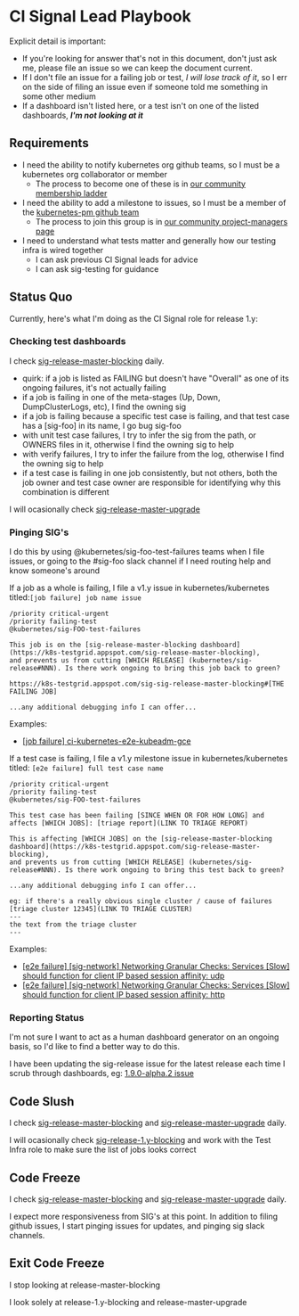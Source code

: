# CI Signal Lead Playbook

Explicit detail is important:
- If you're looking for answer that's not in this document, don't just ask me, please file an issue so we can keep the document current.
- If I don't file an issue for a failing job or test, _I will lose track of it_, so I err on the side of filing an issue even if someone told me something in some other medium
- If a dashboard isn't listed here, or a test isn't on one of the listed dashboards, **_I'm not looking at it_**

## Requirements
- I need the ability to notify kubernetes org github teams, so I must be a kubernetes org collaborator or member
  - The process to become one of these is in [our community membership ladder](https://github.com/kubernetes/community/blob/master/community-membership.md#requirements-for-outside-collaborators)
- I need the ability to add a milestone to issues, so I must be a member of the [kubernetes-pm github team](https://github.com/orgs/kubernetes/teams/kubernetes-pm/members)
  - The process to join this group is in [our community project-managers page](https://github.com/kubernetes/community/blob/master/project-managers/README.md#joining-the-group)
- I need to understand what tests matter and generally how our testing infra is wired together
  - I can ask previous CI Signal leads for advice
  - I can ask sig-testing for guidance

## Status Quo

Currently, here's what I'm doing as the CI Signal role for release 1.y:

### Checking test dashboards

I check [sig-release-master-blocking](https://k8s-testgrid.appspot.com/sig-release-master-blocking) daily.

- quirk: if a job is listed as FAILING but doesn't have "Overall" as one of its ongoing failures, it's not actually failing
- if a job is failing in one of the meta-stages (Up, Down, DumpClusterLogs, etc), I find the owning sig
- if a job is failing because a specific test case is failing, and that test case has a [sig-foo] in its name, I go bug sig-foo
- with unit test case failures, I try to infer the sig from the path, or OWNERS files in it, otherwise I find the owning sig to help
- with verify failures, I try to infer the failure from the log, otherwise I find the owning sig to help
- if a test case is failing in one job consistently, but not others, both the job owner and test case owner are responsible for identifying why this combination is different

I will ocasionally check [sig-release-master-upgrade](https://k8s-testgrid.appspot.com/sig-release-master-upgrade)

### Pinging SIG's

I do this by using @kubernetes/sig-foo-test-failures teams when I file issues, or going to the #sig-foo slack channel if I need routing help and know someone's around

If a job as a whole is failing, I file a v1.y issue in kubernetes/kubernetes titled:`[job failure] job name issue`
```
/priority critical-urgent
/priority failing-test
@kubernetes/sig-FOO-test-failures

This job is on the [sig-release-master-blocking dashboard](https://k8s-testgrid.appspot.com/sig-release-master-blocking),
and prevents us from cutting [WHICH RELEASE] (kubernetes/sig-release#NNN). Is there work ongoing to bring this job back to green?

https://k8s-testgrid.appspot.com/sig-sig-release-master-blocking#[THE FAILING JOB]

...any additional debugging info I can offer...
```
Examples:
- [[job failure] ci-kubernetes-e2e-kubeadm-gce](https://github.com/kubernetes/kubernetes/issues/54905)

If a test case is failing, I file a v1.y milestone issue in kubernetes/kubernetes titled: `[e2e failure] full test case name`
```
/priority critical-urgent
/priority failing-test
@kubernetes/sig-FOO-test-failures

This test case has been failing [SINCE WHEN OR FOR HOW LONG] and affects [WHICH JOBS]: [triage report](LINK TO TRIAGE REPORT)

This is affecting [WHICH JOBS] on the [sig-release-master-blocking dashboard](https://k8s-testgrid.appspot.com/sig-release-master-blocking), 
and prevents us from cutting [WHICH RELEASE] (kubernetes/sig-release#NNN). Is there work ongoing to bring this test back to green?

...any additional debugging info I can offer...

eg: if there's a really obvious single cluster / cause of failures
[triage cluster 12345](LINK TO TRIAGE CLUSTER)
---
the text from the triage cluster
---
```
Examples:
- [[e2e failure] [sig-network] Networking Granular Checks: Services [Slow] should function for client IP based session affinity: udp](https://github.com/kubernetes/kubernetes/issues/54524)
- [[e2e failure] [sig-network] Networking Granular Checks: Services [Slow] should function for client IP based session affinity: http](https://github.com/kubernetes/kubernetes/issues/54571)


### Reporting Status

I'm not sure I want to act as a human dashboard generator on an ongoing basis, so I'd like to find a better way to do this.

I have been updating the sig-release issue for the latest release each time I scrub through dashboards, eg: [1.9.0-alpha.2 issue](https://github.com/kubernetes/sig-release/issues/22#issuecomment-340970138)

## Code Slush

I check [sig-release-master-blocking](https://k8s-testgrid.appspot.com/sig-release-master-blocking) and [sig-release-master-upgrade](https://k8s-testgrid.appspot.com/sig-release-master-upgrade) daily.

I will ocasionally check [sig-release-1.y-blocking](https://k8s-testgrid.appspot.com/sig-release-1.y-blocking) and work with the Test Infra role to make sure the list of jobs looks correct

## Code Freeze

I check [sig-release-master-blocking](https://k8s-testgrid.appspot.com/sig-release-master-blocking) and [sig-release-master-upgrade](https://k8s-testgrid.appspot.com/sig-release-master-upgrade) daily.

I expect more responsiveness from SIG's at this point. In addition to filing github issues, I start pinging issues for updates, and pinging sig slack channels.

## Exit Code Freeze

I stop looking at release-master-blocking

I look solely at release-1.y-blocking and release-master-upgrade
